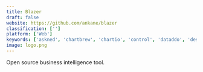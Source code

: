```yaml
---
title: Blazer
draft: false 
website: https://github.com/ankane/blazer
classification: ['']
platform: ['Web']
keywords: ['askned', 'chartbrew', 'chartio', 'control', 'dataddo', 'deskmetrics', 'domo', 'fnordmetric', 'gooddata', 'ibm_cognos_analytics', 'looker', 'metabase', 'microstrategy', 'mode', 'qlik', 'qliksense', 'redash', 'sap_businessobjects_bi', 'sisense', 'superset', 'tableau', 'zoho_analytics']
image: logo.png
---
```

Open source business intelligence tool.